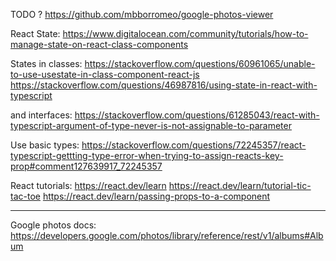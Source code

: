 TODO ?
https://github.com/mbborromeo/google-photos-viewer

React State:
https://www.digitalocean.com/community/tutorials/how-to-manage-state-on-react-class-components

States in classes:
https://stackoverflow.com/questions/60961065/unable-to-use-usestate-in-class-component-react-js
https://stackoverflow.com/questions/46987816/using-state-in-react-with-typescript

and interfaces: 
https://stackoverflow.com/questions/61285043/react-with-typescript-argument-of-type-never-is-not-assignable-to-parameter

Use basic types:
https://stackoverflow.com/questions/72245357/react-typescript-gettting-type-error-when-trying-to-assign-reacts-key-prop#comment127639917_72245357

React tutorials:
https://react.dev/learn
https://react.dev/learn/tutorial-tic-tac-toe
https://react.dev/learn/passing-props-to-a-component

---


Google photos docs:
https://developers.google.com/photos/library/reference/rest/v1/albums#Album